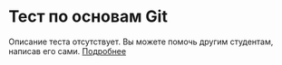 # Тест по основам Git

Описание теста отсутствует.
Вы можете помочь другим студентам, написав его сами.
[Подробнее](https://docs.rs.school/#/fix-typo)
